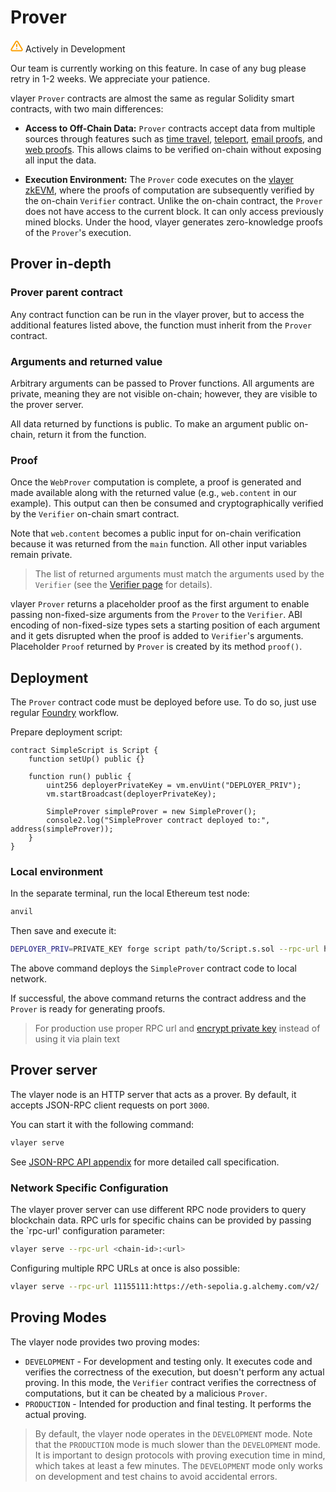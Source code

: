# Prover
<div class="feature-card feature-in-dev">
  <div class="title">
    <svg width="20" height="20" viewBox="0 0 20 20" fill="none" xmlns="http://www.w3.org/2000/svg">
    <path d="M8.57499 3.21665L1.51665 15C1.37113 15.252 1.29413 15.5377 1.29331 15.8288C1.2925 16.1198 1.3679 16.4059 1.51201 16.6588C1.65612 16.9116 1.86392 17.1223 2.11474 17.2699C2.36556 17.4174 2.65065 17.4968 2.94165 17.5H17.0583C17.3493 17.4968 17.6344 17.4174 17.8852 17.2699C18.136 17.1223 18.3439 16.9116 18.488 16.6588C18.6321 16.4059 18.7075 16.1198 18.7067 15.8288C18.7058 15.5377 18.6288 15.252 18.4833 15L11.425 3.21665C11.2764 2.97174 11.0673 2.76925 10.8176 2.62872C10.568 2.48819 10.2864 2.41437 9.99999 2.41437C9.71354 2.41437 9.43193 2.48819 9.18232 2.62872C8.93272 2.76925 8.72355 2.97174 8.57499 3.21665V3.21665Z" stroke="#FCA004" stroke-width="2" stroke-linecap="round" stroke-linejoin="round"/>
    <path d="M10 7.5V10.8333" stroke="#FCA004" stroke-width="2" stroke-linecap="round" stroke-linejoin="round"/>
    <path d="M10 14.1667H10.0083" stroke="#FCA004" stroke-width="2" stroke-linecap="round" stroke-linejoin="round"/>
    </svg>
    Actively in Development
  </div>
  <p>Our team is currently working on this feature. In case of any bug please retry in 1-2 weeks. We appreciate your patience. </p>
</div>

vlayer `Prover` contracts are almost the same as regular Solidity smart contracts, with two main differences:

- **Access to Off-Chain Data:** `Prover` contracts accept data from multiple sources through features such as [time travel](/features/time-travel.html), [teleport](/features/teleport.html), [email proofs](/features/email.html), and [web proofs](/features/web.html). This allows claims to be verified on-chain without exposing all input the data.

- **Execution Environment:** The `Prover` code executes on the [vlayer zkEVM](/appendix/architecture/prover.html), where the proofs of computation are subsequently verified by the on-chain `Verifier` contract. Unlike the on-chain contract, the `Prover` does not have access to the current block. It can only access previously mined blocks. Under the hood, vlayer generates zero-knowledge proofs of the `Prover`'s execution.

## Prover in-depth

### Prover parent contract
Any contract function can be run in the vlayer prover, but to access the additional features listed above, the function must inherit from the `Prover` contract.

### Arguments and returned value
Arbitrary arguments can be passed to Prover functions. All arguments are private, meaning they are not visible on-chain; however, they are visible to the prover server.

All data returned by functions is public. To make an argument public on-chain, return it from the function.

### Proof

Once the `WebProver` computation is complete, a proof is generated and made available along with the returned value (e.g., `web.content` in our example). This output can then be consumed and cryptographically verified by the `Verifier` on-chain smart contract.

Note that `web.content` becomes a public input for on-chain verification because it was returned from the `main` function. All other input variables remain private.

> The list of returned arguments must match the arguments used by the `Verifier` (see the [Verifier page](/advanced/verifier.html) for details).  

vlayer `Prover` returns a placeholder proof as the first argument to enable passing non-fixed-size arguments from the `Prover` to the `Verifier`. ABI encoding of non-fixed-size types sets a starting position of each argument and it gets disrupted when the proof is added to `Verifier`'s arguments. Placeholder `Proof` returned by `Prover` is created by its method `proof()`.

## Deployment 
The `Prover` contract code must be deployed before use. To do so, just use regular [Foundry](https://book.getfoundry.sh/tutorials/solidity-scripting) workflow. 

Prepare deployment script:
```solidity
contract SimpleScript is Script {
    function setUp() public {}

    function run() public {
        uint256 deployerPrivateKey = vm.envUint("DEPLOYER_PRIV");
        vm.startBroadcast(deployerPrivateKey);

        SimpleProver simpleProver = new SimpleProver();
        console2.log("SimpleProver contract deployed to:", address(simpleProver));
    }
}
```

### Local environment
In the separate terminal, run the local Ethereum test node:
```sh
anvil
```

Then save and execute it: 
```sh
DEPLOYER_PRIV=PRIVATE_KEY forge script path/to/Script.s.sol --rpc-url http://127.0.0.1:8545
```

The above command deploys the `SimpleProver` contract code to local network. 

If successful, the above command returns the contract address and the `Prover` is ready for generating proofs.

> For production use proper RPC url and [encrypt private key](https://book.getfoundry.sh/reference/cast/cast-wallet-new) instead of using it via plain text

## Prover server
The vlayer node is an HTTP server that acts as a prover. By default, it accepts JSON-RPC client requests on port `3000`. 

You can start it with the following command:
```sh
vlayer serve
```

See [JSON-RPC API appendix](/appendix/api.md) for more detailed call specification.

### Network Specific Configuration 
The vlayer prover server can use different RPC node providers to query blockchain data. RPC urls for specific chains can be provided by passing the `rpc-url' configuration parameter:
```sh 
vlayer serve --rpc-url <chain-id>:<url>
```

Configuring multiple RPC URLs at once is also possible:
```sh
vlayer serve --rpc-url 11155111:https://eth-sepolia.g.alchemy.com/v2/  --rpc-url 1:https://eth-mainnet.alchemyapi.io/v2/
```

## Proving Modes

The vlayer node provides two proving modes:

- `DEVELOPMENT` - For development and testing only. It executes code and verifies the correctness of the execution, but doesn't perform any actual proving. In this mode, the `Verifier` contract verifies the correctness of computations, but it can be cheated by a malicious `Prover`.
- `PRODUCTION` - Intended for production and final testing. It performs the actual proving.

> By default, the vlayer node operates in the `DEVELOPMENT` mode.
> Note that the `PRODUCTION` mode is much slower than the `DEVELOPMENT` mode. It is important to design protocols with proving execution time in mind, which takes at least a few minutes.
> The `DEVELOPMENT` mode only works on development and test chains to avoid accidental errors.
